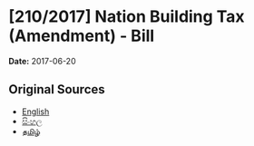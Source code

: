 # [210/2017] Nation Building Tax (Amendment) - Bill

**Date:** 2017-06-20

## Original Sources

- [English](https://documents.gov.lk/view/bills/2017/6/210-2017_E.pdf)
- [සිංහල](https://documents.gov.lk/view/bills/2017/6/210-2017_S.pdf)
- [தமிழ்](https://documents.gov.lk/view/bills/2017/6/210-2017_T.pdf)
